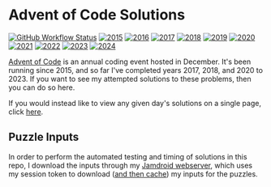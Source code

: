 # Advent of Code Solutions
[![GitHub Workflow Status](https://img.shields.io/github/actions/workflow/status/JamesMCo/Advent-Of-Code/tests.yml?style=flat-square)](https://github.com/JamesMCo/Advent-Of-Code/actions/workflows/tests.yml) [![2015](https://img.shields.io/badge/2015-40/50-orange.svg?style=flat-square)](https://mrjamesco.uk/Advent-Of-Code#2015) [![2016](https://img.shields.io/badge/2016-29/50-orange.svg?style=flat-square)](https://mrjamesco.uk/Advent-Of-Code#2016) [![2017](https://img.shields.io/badge/2017-50/50-brightgreen.svg?style=flat-square)](https://mrjamesco.uk/Advent-Of-Code#2017) [![2018](https://img.shields.io/badge/2018-50/50-brightgreen.svg?style=flat-square)](https://mrjamesco.uk/Advent-Of-Code#2018) [![2019](https://img.shields.io/badge/2019-38/50-orange.svg?style=flat-square)](https://mrjamesco.uk/Advent-Of-Code#2019) [![2020](https://img.shields.io/badge/2020-50/50-brightgreen.svg?style=flat-square)](https://mrjamesco.uk/Advent-Of-Code#2020) [![2021](https://img.shields.io/badge/2021-50/50-brightgreen.svg?style=flat-square)](https://mrjamesco.uk/Advent-Of-Code#2021) [![2022](https://img.shields.io/badge/2022-50/50-brightgreen.svg?style=flat-square)](https://mrjamesco.uk/Advent-Of-Code#2022) [![2023](https://img.shields.io/badge/2023-50/50-brightgreen.svg?style=flat-square)](https://mrjamesco.uk/Advent-Of-Code#2023) [![2024](https://img.shields.io/badge/2024-17/25-orange.svg?style=flat-square)](https://mrjamesco.uk/Advent-Of-Code#2024)

[Advent of Code](http://adventofcode.com) is an annual coding event hosted in December. It's been running since 2015, and so far I've completed years 2017, 2018, and 2020 to 2023. If you want to see my attempted solutions to these problems, then you can do so here.

If you would instead like to view any given day's solutions on a single page, click [here](https://mrjamesco.uk/Advent-Of-Code).

## Puzzle Inputs

In order to perform the automated testing and timing of solutions in this repo, I download the inputs through my [Jamdroid webserver](https://jmy.fyi/🤖), which uses my session token to download ([and then cache](https://www.reddit.com/r/adventofcode/wiki/faqs/automation/#wiki_cache_your_inputs_after_initial_download)) my inputs for the puzzles.
